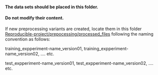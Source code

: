 #### The data sets should be placed in this folder. 
#### Do not modify their content.

If new preprocessing variants are created, locate them in this folder 
[Reproducible-project/prepocessing/processed_files](https://github.com/DianaHoefels/Reproducible-project/tree/main/preprocessing/preprocessed_files) following the naming convention as follows:  

training_expperiment-name_version01, training_expperiment-name_version02, .... etc.

test_expperiment-name_version01, test_expperiment-name_version02, .... etc.
